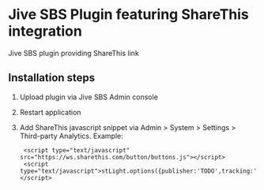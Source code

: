 Jive SBS Plugin featuring ShareThis integration
===============================================

Jive SBS plugin providing ShareThis link

Installation steps
------------------

1. Upload plugin via Jive SBS Admin console
2. Restart application
3. Add ShareThis javascript snippet via Admin > System > Settings > Third-party Analytics. Example:

        <script type="text/javascript" src="https://ws.sharethis.com/button/buttons.js"></script>
        <script type="text/javascript">stLight.options({publisher:'TODO',tracking:'google'});</script>

